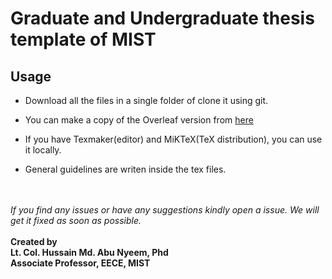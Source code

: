 # Graduate and Undergraduate thesis template of MIST

## Usage
- Download all the files in a single folder of clone it using git.

- You can make a copy of the Overleaf version from [here](https://www.overleaf.com/read/zghvvggvfvyd)

- If you have Texmaker(editor) and MiKTeX(TeX distribution), you can use it locally.

- General guidelines are writen inside the tex files.
<br>
<br>
<i>If you find any issues or have any suggestions kindly open a issue. We will get it fixed as soon as possible.</i>
<br>
<br>
<B>Created by <br>
Lt. Col. Hussain Md. Abu Nyeem, Phd <br>
Associate Professor, EECE, MIST</b>
